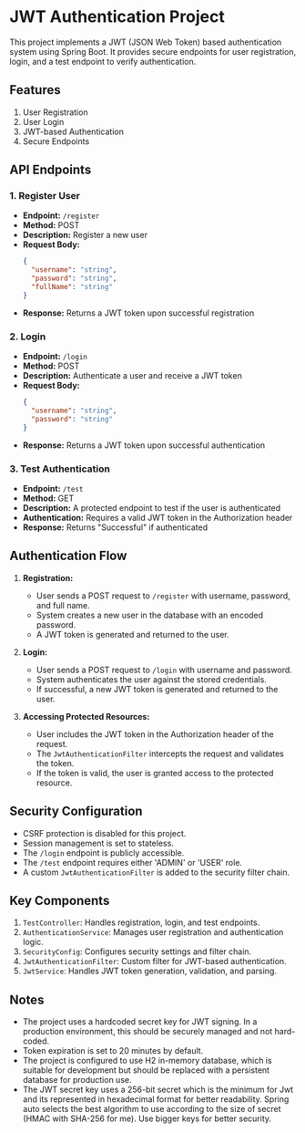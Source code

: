 # JWT Authentication Project

This project implements a JWT (JSON Web Token) based authentication system using Spring Boot. It provides secure endpoints for user registration, login, and a test endpoint to verify authentication.

## Features

1. User Registration
2. User Login
3. JWT-based Authentication
4. Secure Endpoints

## API Endpoints

### 1. Register User
- **Endpoint:** `/register`
- **Method:** POST
- **Description:** Register a new user
- **Request Body:**
  ```json
  {
    "username": "string",
    "password": "string",
    "fullName": "string"
  }
  ```
- **Response:** Returns a JWT token upon successful registration

### 2. Login
- **Endpoint:** `/login`
- **Method:** POST
- **Description:** Authenticate a user and receive a JWT token
- **Request Body:**
  ```json
  {
    "username": "string",
    "password": "string"
  }
  ```
- **Response:** Returns a JWT token upon successful authentication

### 3. Test Authentication
- **Endpoint:** `/test`
- **Method:** GET
- **Description:** A protected endpoint to test if the user is authenticated
- **Authentication:** Requires a valid JWT token in the Authorization header
- **Response:** Returns "Successful" if authenticated

## Authentication Flow

1. **Registration:**
    - User sends a POST request to `/register` with username, password, and full name.
    - System creates a new user in the database with an encoded password.
    - A JWT token is generated and returned to the user.

2. **Login:**
    - User sends a POST request to `/login` with username and password.
    - System authenticates the user against the stored credentials.
    - If successful, a new JWT token is generated and returned to the user.

3. **Accessing Protected Resources:**
    - User includes the JWT token in the Authorization header of the request.
    - The `JwtAuthenticationFilter` intercepts the request and validates the token.
    - If the token is valid, the user is granted access to the protected resource.

## Security Configuration

- CSRF protection is disabled for this project.
- Session management is set to stateless.
- The `/login` endpoint is publicly accessible.
- The `/test` endpoint requires either 'ADMIN' or 'USER' role.
- A custom `JwtAuthenticationFilter` is added to the security filter chain.

## Key Components

1. `TestController`: Handles registration, login, and test endpoints.
2. `AuthenticationService`: Manages user registration and authentication logic.
3. `SecurityConfig`: Configures security settings and filter chain.
4. `JwtAuthenticationFilter`: Custom filter for JWT-based authentication.
5. `JwtService`: Handles JWT token generation, validation, and parsing.

## Notes

- The project uses a hardcoded secret key for JWT signing. In a production environment, this should be securely managed and not hard-coded.
- Token expiration is set to 20 minutes by default.
- The project is configured to use H2 in-memory database, which is suitable for development but should be replaced with a persistent database for production use.
- The JWT secret key uses a 256-bit secret which is the minimum for Jwt and its represented in hexadecimal format for better readability. Spring auto selects the best algorithm to use according to the size of secret (HMAC with SHA-256 for me). Use bigger keys for better security. 